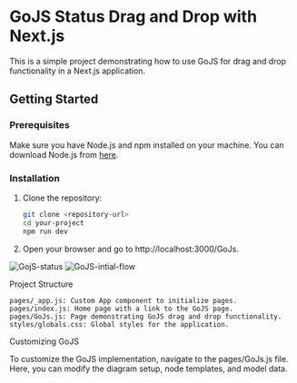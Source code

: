 # GoJS Status Drag and Drop with Next.js

This is a simple project demonstrating how to use GoJS for drag and drop functionality in a Next.js application.

## Getting Started

### Prerequisites

Make sure you have Node.js and npm installed on your machine. You can download Node.js from [here](https://nodejs.org/).

### Installation

1. Clone the repository:
   ```sh
   git clone <repository-url>
   cd your-project
   npm run dev
   

2. Open your browser and go to http://localhost:3000/GoJs.

![GojS-status](https://github.com/user-attachments/assets/4c1a1b4d-3350-426d-8b1e-c1a366a6bd52)
![GoJS-intial-flow](https://github.com/user-attachments/assets/de03c4d9-ac08-4a50-987c-90a8f931406f)

Project Structure

    pages/_app.js: Custom App component to initialize pages.
    pages/index.js: Home page with a link to the GoJS page.
    pages/GoJs.js: Page demonstrating GoJS drag and drop functionality.
    styles/globals.css: Global styles for the application.

Customizing GoJS

To customize the GoJS implementation, navigate to the pages/GoJs.js file. Here, you can modify the diagram setup, node templates, and model data.

